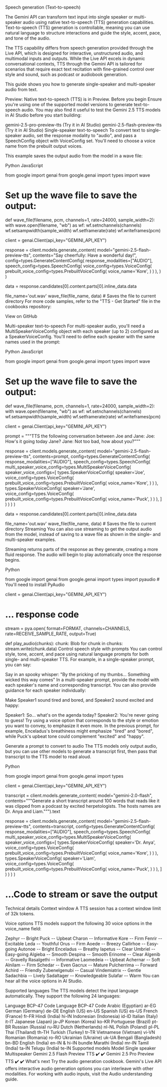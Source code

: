 Speech generation (Text-to-speech)

The Gemini API can transform text input into single speaker or multi-speaker audio using native text-to-speech (TTS) generation capabilities. Text-to-speech (TTS) generation is controllable, meaning you can use natural language to structure interactions and guide the style, accent, pace, and tone of the audio.

The TTS capability differs from speech generation provided through the Live API, which is designed for interactive, unstructured audio, and multimodal inputs and outputs. While the Live API excels in dynamic conversational contexts, TTS through the Gemini API is tailored for scenarios that require exact text recitation with fine-grained control over style and sound, such as podcast or audiobook generation.

This guide shows you how to generate single-speaker and multi-speaker audio from text.

Preview: Native text-to-speech (TTS) is in Preview.
Before you begin
Ensure you're using one of the supported model versions to generate text-to-speech audio. You may also find it useful to test the Gemini 2.5 TTS models in AI Studio before you start building:

gemini-2.5-pro-preview-tts (Try it in AI Studio)
gemini-2.5-flash-preview-tts (Try it in AI Studio)
Single-speaker text-to-speech
To convert text to single-speaker audio, set the response modality to "audio", and pass a SpeechConfig object with VoiceConfig set. You'll need to choose a voice name from the prebuilt output voices.

This example saves the output audio from the model in a wave file:

Python
JavaScript

from google import genai
from google.genai import types
import wave

# Set up the wave file to save the output:
def wave_file(filename, pcm, channels=1, rate=24000, sample_width=2):
   with wave.open(filename, "wb") as wf:
      wf.setnchannels(channels)
      wf.setsampwidth(sample_width)
      wf.setframerate(rate)
      wf.writeframes(pcm)

client = genai.Client(api_key="GEMINI_API_KEY")

response = client.models.generate_content(
   model="gemini-2.5-flash-preview-tts",
   contents="Say cheerfully: Have a wonderful day!",
   config=types.GenerateContentConfig(
      response_modalities=["AUDIO"],
      speech_config=types.SpeechConfig(
         voice_config=types.VoiceConfig(
            prebuilt_voice_config=types.PrebuiltVoiceConfig(
               voice_name='Kore',
            )
         )
      ),
   )
)

data = response.candidates[0].content.parts[0].inline_data.data

file_name='out.wav'
wave_file(file_name, data) # Saves the file to current directory
For more code samples, refer to the "TTS - Get Started" file in the cookbooks repository:

View on GitHub

Multi-speaker text-to-speech
For multi-speaker audio, you'll need a MultiSpeakerVoiceConfig object with each speaker (up to 2) configured as a SpeakerVoiceConfig. You'll need to define each speaker with the same names used in the prompt:

Python
JavaScript

from google import genai
from google.genai import types
import wave

# Set up the wave file to save the output:
def wave_file(filename, pcm, channels=1, rate=24000, sample_width=2):
   with wave.open(filename, "wb") as wf:
      wf.setnchannels(channels)
      wf.setsampwidth(sample_width)
      wf.setframerate(rate)
      wf.writeframes(pcm)

client = genai.Client(api_key="GEMINI_API_KEY")

prompt = """TTS the following conversation between Joe and Jane:
         Joe: How's it going today Jane?
         Jane: Not too bad, how about you?"""

response = client.models.generate_content(
   model="gemini-2.5-flash-preview-tts",
   contents=prompt,
   config=types.GenerateContentConfig(
      response_modalities=["AUDIO"],
      speech_config=types.SpeechConfig(
         multi_speaker_voice_config=types.MultiSpeakerVoiceConfig(
            speaker_voice_configs=[
               types.SpeakerVoiceConfig(
                  speaker='Joe',
                  voice_config=types.VoiceConfig(
                     prebuilt_voice_config=types.PrebuiltVoiceConfig(
                        voice_name='Kore',
                     )
                  )
               ),
               types.SpeakerVoiceConfig(
                  speaker='Jane',
                  voice_config=types.VoiceConfig(
                     prebuilt_voice_config=types.PrebuiltVoiceConfig(
                        voice_name='Puck',
                     )
                  )
               ),
            ]
         )
      )
   )
)

data = response.candidates[0].content.parts[0].inline_data.data

file_name='out.wav'
wave_file(file_name, data) # Saves the file to current directory
Streaming
You can also use streaming to get the output audio from the model, instead of saving to a wave file as shown in the single- and multi-speaker examples.

Streaming returns parts of the response as they generate, creating a more fluid response. The audio will begin to play automatically once the response begins.

Python

from google import genai
from google.genai import types
import pyaudio # You'll need to install PyAudio

client = genai.Client(api_key="GEMINI_API_KEY")

# ... response code

stream = pya.open(
         format=FORMAT,
         channels=CHANNELS,
         rate=RECEIVE_SAMPLE_RATE,
         output=True)

def play_audio(chunks):
   chunk: Blob
   for chunk in chunks:
      stream.write(chunk.data)
Control speech style with prompts
You can control style, tone, accent, and pace using natural language prompts for both single- and multi-speaker TTS. For example, in a single-speaker prompt, you can say:


Say in an spooky whisper:
"By the pricking of my thumbs...
Something wicked this way comes"
In a multi-speaker prompt, provide the model with each speaker's name and corresponding transcript. You can also provide guidance for each speaker individually:


Make Speaker1 sound tired and bored, and Speaker2 sound excited and happy:

Speaker1: So... what's on the agenda today?
Speaker2: You're never going to guess!
Try using a voice option that corresponds to the style or emotion you want to convey, to emphasize it even more. In the previous prompt, for example, Enceladus's breathiness might emphasize "tired" and "bored", while Puck's upbeat tone could complement "excited" and "happy".

Generate a prompt to convert to audio
The TTS models only output audio, but you can use other models to generate a transcript first, then pass that transcript to the TTS model to read aloud.

Python

from google import genai
from google.genai import types

client = genai.Client(api_key="GEMINI_API_KEY")

transcript = client.models.generate_content(
   model="gemini-2.0-flash",
   contents="""Generate a short transcript around 100 words that reads
            like it was clipped from a podcast by excited herpetologists.
            The hosts names are Dr. Anya and Liam.""").text

response = client.models.generate_content(
   model="gemini-2.5-flash-preview-tts",
   contents=transcript,
   config=types.GenerateContentConfig(
      response_modalities=["AUDIO"],
      speech_config=types.SpeechConfig(
         multi_speaker_voice_config=types.MultiSpeakerVoiceConfig(
            speaker_voice_configs=[
               types.SpeakerVoiceConfig(
                  speaker='Dr. Anya',
                  voice_config=types.VoiceConfig(
                     prebuilt_voice_config=types.PrebuiltVoiceConfig(
                        voice_name='Kore',
                     )
                  )
               ),
               types.SpeakerVoiceConfig(
                  speaker='Liam',
                  voice_config=types.VoiceConfig(
                     prebuilt_voice_config=types.PrebuiltVoiceConfig(
                        voice_name='Puck',
                     )
                  )
               ),
            ]
         )
      )
   )
)

# ...Code to stream or save the output
Technical details
Context window
A TTS session has a context window limit of 32k tokens.

Voice options
TTS models support the following 30 voice options in the voice_name field:

Zephyr -- Bright	Puck -- Upbeat	Charon -- Informative
Kore -- Firm	Fenrir -- Excitable	Leda -- Youthful
Orus -- Firm	Aoede -- Breezy	Callirhoe -- Easy-going
Autonoe -- Bright	Enceladus -- Breathy	Iapetus -- Clear
Umbriel -- Easy-going	Algieba -- Smooth	Despina -- Smooth
Erinome -- Clear	Algenib -- Gravelly	Rasalgethi -- Informative
Laomedeia -- Upbeat	Achernar -- Soft	Alnilam -- Firm
Schedar -- Even	Gacrux -- Mature	Pulcherrima -- Forward
Achird -- Friendly	Zubenelgenubi -- Casual	Vindemiatrix -- Gentle
Sadachbia -- Lively	Sadaltager -- Knowledgeable	Sulafar -- Warm
You can hear all the voice options in AI Studio.

Supported languages
The TTS models detect the input language automatically. They support the following 24 languages:

Language	BCP-47 Code	Language	BCP-47 Code
Arabic (Egyptian)	ar-EG	German (Germany)	de-DE
English (US)	en-US	Spanish (US)	es-US
French (France)	fr-FR	Hindi (India)	hi-IN
Indonesian (Indonesia)	id-ID	Italian (Italy)	it-IT
Japanese (Japan)	ja-JP	Korean (Korea)	ko-KR
Portuguese (Brazil)	pt-BR	Russian (Russia)	ru-RU
Dutch (Netherlands)	nl-NL	Polish (Poland)	pl-PL
Thai (Thailand)	th-TH	Turkish (Turkey)	tr-TR
Vietnamese (Vietnam)	vi-VN	Romanian (Romania)	ro-RO
Ukrainian (Ukraine)	uk-UA	Bengali (Bangladesh)	bn-BD
English (India)	en-IN & hi-IN bundle	Marathi (India)	mr-IN
Tamil (India)	ta-IN	Telugu (India)	te-IN
Supported models
Model	Single speaker	Multispeaker
Gemini 2.5 Flash Preview TTS	✔️	✔️
Gemini 2.5 Pro Preview TTS	✔️	✔️
What's next
Try the audio generation cookbook.
Gemini's Live API offers interactive audio generation options you can interleave with other modalities.
For working with audio inputs, visit the Audio understanding guide.
